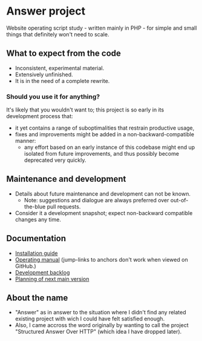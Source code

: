 
# Answer project

Website operating script study - written mainly in PHP - for simple and small
things that definitely won't need to scale.


## What to expect from the code

- Inconsistent, experimental material.
- Extensively unfinished.
- It is in the need of a complete rewrite.


### Should you use it for anything?

It's likely that you wouldn't want to; this project is so early in its
development process that:

- it yet contains a range of suboptimalities that restrain productive usage,
- fixes and improvements might be added in a non-backward-compatible manner:
  - any effort based on an early instance of this codebase might end up isolated
    from future improvements, and thus possibly become deprecated very quickly.


## Maintenance and development

- Details about future maintenance and development can not be known.
  - Note: suggestions and dialogue are always preferred over out-of-the-blue
    pull requests.
- Consider it a development snapshot; expect non-backward compatible changes any
  time.


## Documentation

- [Installation guide][doc-install]
- [Operating manual][doc-ops] (jump-links to anchors don't work when viewed on
  GitHub.)
- [Development backlog][dev-bkglog]
- [Planning of next main version][dev-next-v]


## About the name

- "Answer" as in answer to the situation where I didn't find any related
  existing project with wich I could have felt satisfied enough.
- Also, I came accross the word originally by wanting to call the project
  "Structured Answer Over HTTP" (which idea I have dropped later).


[doc-install]: howto--install.md
[doc-ops]: private/permanent_storage/example_website/content_files/locale_primary/generic/operating-manual__field_body.md
[dev-bkglog]: http://answer-demo.netcompass.eu/devel/answer-project-development-backlog
[dev-next-v]: http://answer-demo.netcompass.eu/devel/answer-project-next-version-planning

